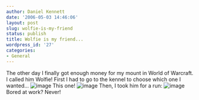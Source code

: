 ```yaml
---
author: Daniel Kennett
date: '2006-05-03 14:46:06'
layout: post
slug: wolfie-is-my-friend
status: publish
title: Wolfie is my friend...
wordpress_id: '27'
categories:
- General
---
```


The other day I finally got enough money for my mount in World of
Warcraft. I called him Wolfie! First I had to go to the kennel to choose
which one I wanted...
![image](http://danielkennett.org/pictures/wow/kennelsml.jpg) This one!
![image](http://danielkennett.org/pictures/wow/wolfie2sml.jpg) Then, I
took him for a run:
![image](http://danielkennett.org/pictures/wow/wolfiesml.jpg) Bored at
work? Never!
